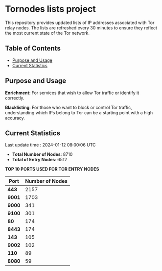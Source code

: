 # Tornodes lists project

This repository provides updated lists of IP addresses associated with Tor relay nodes. The lists are refreshed every 30 minutes to ensure they reflect the most current state of the Tor network.

## Table of Contents

- [Purpose and Usage](#purpose-and-usage)
- [Current Statistics](#current-statistics)


## Purpose and Usage

**Enrichment**: For services that wish to allow Tor traffic or identify it correctly.

**Blacklisting**: For those who want to block or control Tor traffic, understanding which IPs belong to Tor can be a starting point with a high accuracy.

## Current Statistics

Last update time : 2024-01-12 08:00:06 UTC

- **Total Number of Nodes**: 8710
- **Total of Entry Nodes**: 6512

**TOP 10 PORTS USED FOR TOR ENTRY NODES**

| **Port** | **Number of Nodes** |
|------|-----------------|
| **443**   | 2157  |
| **9001**   | 1703  |
| **9000**   | 341  |
| **9100**   | 301  |
| **80**   | 174  |
| **8443**   | 174  |
| **143**   | 105  |
| **9002**   | 102  |
| **110**   | 89  |
| **8080**   | 59  |


